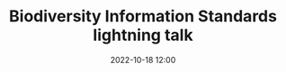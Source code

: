 ---
title: Biodiversity Information Standards lightning talk
date: 2022-10-18 12:00
categories: [Talks]
twitter_description: 'Video and annotated slide deck for lightning talk "Open science tools: Supporting hands-on creation of the \"digital extended specimen\"" from the Biodiversity Information Standards 2022 conference in Sofia, Bulgaria.'
layout: slides
slides:
  - img: /assets/images/tdwg2022-ltd14/Slide1.PNG
    img_alt: "Open science tools: Supporting hands-on creation of the “digital extended specimen”"
    notes: |
      Work is a collaboration between [Nicky Nicolson](https://www.kew.org/science/our-science/people/nicky-nicolson) (NN) and [Eve Lucas](https://www.kew.org/science/our-science/people/eve-lucas) (EL) both from [Kew Science](https://www.kew.org/science)
  - img: /assets/images/tdwg2022-ltd14/Slide2.PNG
    img_alt: "Explain personal and institutional contexts"
    notes: |
      Personal context: **NN** transitioned from software development into research, and is interested in how software development practices can be used in research. Institutionally, we have a commitment to accelerate taxonomy using digital practices, and we started a collaborative project to explore this, using institutional knowledge from the e-taxonomic approaches, but exploring what technical advances could be used in e-taxonomy today. 
    video_offset: 0m31s
  - img: /assets/images/tdwg2022-ltd14/Slide3.PNG
    img_alt: "Explain community context"
    notes: |
      Moving up to the community in which we work - one of our aims in biodiversity informatics is to build a digital extended specimen, integrating specimens and their derived data across multiple infrastructures, allowing the investigate of wider research questions. A healthy community will support a range of different approaches as we determine how to reach this aim. We can envisage these appraoches as a spectrum from large scale computation approaches that operate on large volumes of aggregated data (like the [GBIF clustering work](https://www.gbif.org/news/4U1dz8LygQvqIywiRIRpAU/new-data-clustering-feature-aims-to-improve-data-quality-and-reveal-cross-dataset-connections)), to a distributed set of lightweight tools that allow users to conduct link construction in context, closer to their day to day work.
    video_offset: 1m33s
  - img: /assets/images/tdwg2022-ltd14/Slide4.PNG
    img_alt: "Explain community context - where we're focussing"
    notes: |
      We're focussing on tools for researchers in this project, though we aim that data generated here will feed into more automated approaches - both by providing expert generated links that can be used as training data, and by allowing experts to verify the outputs of machine learning processes. 
      We also want to try to help make discussions about the digital extended specimen a little more concrete, by having actual examples and workflows that can be used as the basis for discussions and planning.
    video_offset: 2m40s
  - img: /assets/images/tdwg2022-ltd14/Slide5.PNG
    img_alt: "Based on existing software (Obsidian) - its attributes"
    notes: |
      We're basing this work on an existing piece of software - [Obsidian](https://obsidian.md).
      We said that we're trying to bring across useful working practices from software development to research management - *reuse* is a core principle in software development and here we're trying to build on an existing toolset and supportive community to allow us to make faster progress.
      We have a biodiversity crisis: faster progress - and wider participation - is vital.
    video_offset: 2m54s
  - img: /assets/images/tdwg2022-ltd14/Slide6.PNG
    img_alt: "Attributes should be familiar  - shared with Open Refine"
    notes: |
      These attributes should be familiar as they are shared with a tool which we have adopted with some success in our community: [Open Refine](https://openrefine.org/). We've seen that the use of a generic tool, with focussed technical contributions and teaching resources has allowed us to democratize data cleaning. We'd like to investigate if we can build on Obsidian and democratize data linkage.
    video_offset: 5m53s
  - img: /assets/images/tdwg2022-ltd14/Slide7.PNG
    img_alt: "Extend Obsidian for specimen research"
    notes: |
      What we've done - extended Obsidian for specimen research, by developing a set of plugins that allow a researcher to access data: specimens from [GBIF](https://www.gbif.org), names from the [International Plant Names Index](https://www.ipni.org), collections from the [Global Registry of Scientific Collections](https://www.gbif.org/grscicoll), people from [Bionomia](https://bionomia.net) and literature from [crossref](https://crossref.org). The demo software includes a worked example showing the creation of links, and spatial and network exploration of linked data. The demo also shows how key entities (specimens) can be cited in new work, promoting open science working practices.  
    video_offset: 7m10s
  - img: /assets/images/tdwg2022-ltd14/Slide8.PNG
    img_alt: "Demo screenshot"
    notes: "The demo includes an overview of how we can work with text data, highlighting a scientific name and searching for it in IPNI, retrieving name publication data including type citation data, search for type specimens in GBIF, search for collector profiles in Bionomia, using the DOI attached to the IPNI record to get bibliographic information back from crossref. The demo shows how the Obsidian user interface enables a user to link up data and to explore data visually, using a network of links"
    video_offset: 8m11s
  - img: /assets/images/tdwg2022-ltd14/Slide9.PNG
    img_alt: "Roadmap"
    notes: |
      We've proposed a 4 phase outline roadmap - work demonstrated so far fits into phase 1 - a personal research environment. We think that we can support more advanced use cases in phases 2-4, such as the production of research websites using static site generators (here we see conceptual similarity with the GBIF hosted portal programme), production of documents with embedded specimen references, and production of datasets for harvesting by data aggregators.
      We're participating in [Open Life Sciences](https://openlifesci.org) and we will revise our roadmap as we build a community around this project.
    video_offset: 12m10s
  - img: /assets/images/tdwg2022-ltd14/Slide10.PNG
    img_alt: "Links"
    notes: |
      Some links to more information and contact details.  
    video_offset: 14m41s
vimeo_link_embed: https://player.vimeo.com/video/762130677?h=997405b126
vimeo_link_simple: https://vimeo.com/762130677
---
